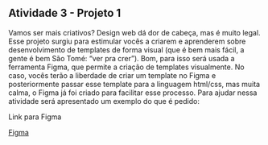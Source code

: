 <h2> Atividade 3 - Projeto 1</h2>

<p> Vamos ser mais criativos? Design web dá dor de cabeça, mas é muito legal. Esse
projeto surgiu para estimular vocês a criarem e aprenderem sobre desenvolvimento de
templates de forma visual (que é bem mais fácil, a gente é bem São Tomé: “ver pra
crer”). Bom, para isso será usada a ferramenta Figma, que permite a criação de
templates visualmente. No caso, vocês terão a liberdade de criar um template no Figma
e posteriormente passar esse template para a linguagem html/css, mas muita calma, o
Figma já foi criado para facilitar esse processo. Para ajudar nessa atividade será
apresentado um exemplo do que é pedido:
</p>

<p> Link para Figma</p>
<a href="https://www.figma.com/file/QXcl3Ik5IDo7VXG5GkMuqC/Untitled?node-id=0%3A1&t=cmbSRW5LNH8HRgT0-1">Figma</a>
